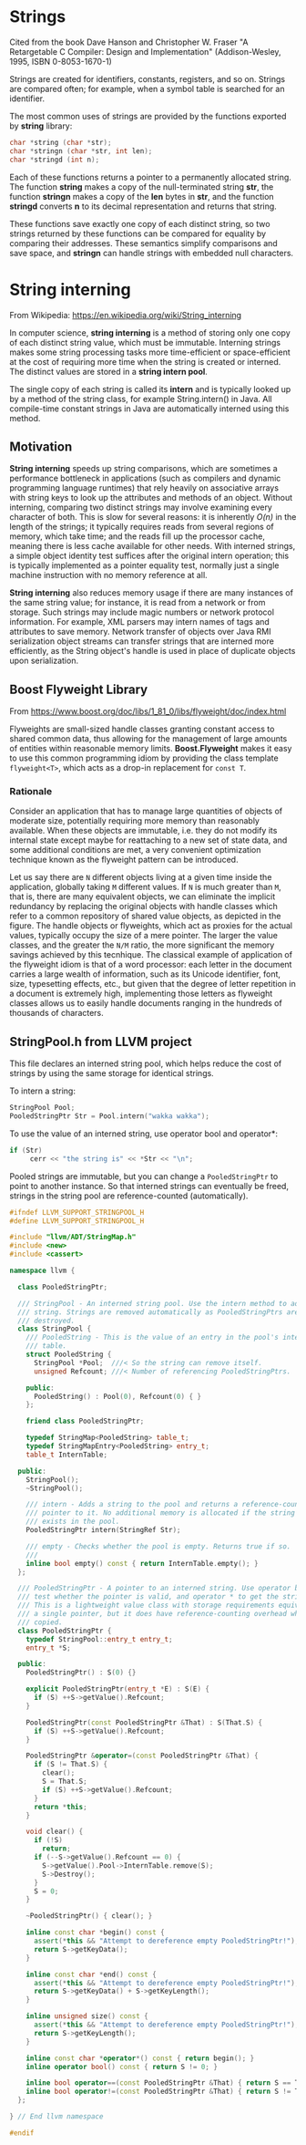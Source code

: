 # Strings

Cited from the book Dave Hanson and Christopher W. Fraser 
"A Retargetable C Compiler: Design and Implementation" 
(Addison-Wesley, 1995, ISBN 0-8053-1670-1)

Strings are created for identifiers, constants, registers, and so on. Strings
are compared often; for example, when a symbol table is searched for
an identifier.

The most common uses of strings are provided by the functions 
exported by **string** library:
```c++
char *string (char *str);
char *stringn (char *str, int len);
char *stringd (int n);
```

Each of these functions returns a pointer to a permanently allocated
string. The function **string** makes a copy of the null-terminated string **str**, 
the function **stringn**
makes a copy of the **len** bytes in **str**, and the function **stringd** converts **n** to its
decimal representation and returns that string.


These functions save exactly one copy of each distinct string, so two
strings returned by these functions can be compared for equality by 
comparing their addresses. These semantics simplify comparisons and save
space, and **stringn** can handle strings with embedded null characters.


# String interning

From Wikipedia: https://en.wikipedia.org/wiki/String_interning

In computer science, **string interning** is a method of storing only one copy of each distinct string value, 
which must be immutable. Interning strings makes some string processing tasks more time-efficient 
or space-efficient at the cost of requiring more time when the string is created or interned. 
The distinct values are stored in a **string intern pool**. 

The single copy of each string is called its **intern** and is typically looked up by a method of the string class, 
for example String.intern() in Java. All compile-time constant strings in Java are automatically 
interned using this method.

## Motivation

**String interning** speeds up string comparisons, which are sometimes a performance bottleneck 
in applications (such as compilers and dynamic programming language runtimes) that rely heavily 
on associative arrays with string keys to look up the attributes and methods of an object. 
Without interning, comparing two distinct strings may involve examining every character of both.
This is slow for several reasons: it is inherently *O(n)* in the length of the strings; it typically 
requires reads from several regions of memory, which take time; and the reads fill up 
the processor cache, meaning there is less cache available for other needs. With interned strings, a 
simple object identity test suffices after the original intern operation; this is typically implemented 
as a pointer equality test, normally just a single machine instruction with no memory reference at all.

**String interning** also reduces memory usage if there are many instances of the same string value; 
for instance, it is read from a network or from storage. Such strings may include magic 
numbers or network protocol information. For example, XML parsers may intern names of tags and 
attributes to save memory. Network transfer of objects over Java RMI serialization object streams 
can transfer strings that are interned more efficiently, as the String object's handle is used in 
place of duplicate objects upon serialization.


## Boost Flyweight Library
From https://www.boost.org/doc/libs/1_81_0/libs/flyweight/doc/index.html


Flyweights are small-sized handle classes granting constant access to shared common data, thus 
allowing for the management of large amounts of entities within reasonable memory limits. 
**Boost.Flyweight** makes it easy to use this common programming idiom by providing the class 
template `flyweight<T>`, which acts as a drop-in replacement for `const T`.


### Rationale

Consider an application that has to manage large quantities of objects of moderate size, potentially 
requiring more memory than reasonably available. When these objects are immutable, i.e. they do not modify 
its internal state except maybe for reattaching to a new set of state data, and some additional conditions 
are met, a very convenient optimization technique known as the flyweight pattern can be introduced. 

Let us say there are `N` different objects living at a given time inside the application, globally 
taking `M` different values. If `N` is much greater than `M`, that is, there are many equivalent objects, 
we can eliminate the implicit redundancy by replacing the original objects with handle classes which refer 
to a common repository of shared value objects, as depicted in the figure. The handle objects or flyweights, 
which act as proxies for the actual values, typically occupy the size of a mere pointer. The larger the value 
classes, and the greater the `N/M` ratio, the more significant the memory savings achieved by this tecnhique. 
The classical example of application of the flyweight idiom is that of a word processor: each letter in the 
document carries a large wealth of information, such as its Unicode identifier, font, size, typesetting effects, 
etc., but given that the degree of letter repetition in a document is extremely high, implementing those letters as 
flyweight classes allows us to easily handle documents ranging in the hundreds of thousands of characters. 


## StringPool.h from LLVM project

This file declares an interned string pool, which helps reduce the cost of
strings by using the same storage for identical strings.

To intern a string:
```c++
StringPool Pool;
PooledStringPtr Str = Pool.intern("wakka wakka");
```
To use the value of an interned string, use operator bool and operator*:
```c++
if (Str)
     cerr << "the string is" << *Str << "\n";
```
Pooled strings are immutable, but you can change a `PooledStringPtr` to point
to another instance. So that interned strings can eventually be freed,
strings in the string pool are reference-counted (automatically).

```c++
#ifndef LLVM_SUPPORT_STRINGPOOL_H
#define LLVM_SUPPORT_STRINGPOOL_H

#include "llvm/ADT/StringMap.h"
#include <new>
#include <cassert>

namespace llvm {

  class PooledStringPtr;

  /// StringPool - An interned string pool. Use the intern method to add a
  /// string. Strings are removed automatically as PooledStringPtrs are
  /// destroyed.
  class StringPool {
    /// PooledString - This is the value of an entry in the pool's interning
    /// table.
    struct PooledString {
      StringPool *Pool;  ///< So the string can remove itself.
      unsigned Refcount; ///< Number of referencing PooledStringPtrs.

    public:
      PooledString() : Pool(0), Refcount(0) { }
    };

    friend class PooledStringPtr;

    typedef StringMap<PooledString> table_t;
    typedef StringMapEntry<PooledString> entry_t;
    table_t InternTable;

  public:
    StringPool();
    ~StringPool();

    /// intern - Adds a string to the pool and returns a reference-counted
    /// pointer to it. No additional memory is allocated if the string already
    /// exists in the pool.
    PooledStringPtr intern(StringRef Str);

    /// empty - Checks whether the pool is empty. Returns true if so.
    ///
    inline bool empty() const { return InternTable.empty(); }
  };

  /// PooledStringPtr - A pointer to an interned string. Use operator bool to
  /// test whether the pointer is valid, and operator * to get the string if so.
  /// This is a lightweight value class with storage requirements equivalent to
  /// a single pointer, but it does have reference-counting overhead when
  /// copied.
  class PooledStringPtr {
    typedef StringPool::entry_t entry_t;
    entry_t *S;

  public:
    PooledStringPtr() : S(0) {}

    explicit PooledStringPtr(entry_t *E) : S(E) {
      if (S) ++S->getValue().Refcount;
    }

    PooledStringPtr(const PooledStringPtr &That) : S(That.S) {
      if (S) ++S->getValue().Refcount;
    }

    PooledStringPtr &operator=(const PooledStringPtr &That) {
      if (S != That.S) {
        clear();
        S = That.S;
        if (S) ++S->getValue().Refcount;
      }
      return *this;
    }

    void clear() {
      if (!S)
        return;
      if (--S->getValue().Refcount == 0) {
        S->getValue().Pool->InternTable.remove(S);
        S->Destroy();
      }
      S = 0;
    }

    ~PooledStringPtr() { clear(); }

    inline const char *begin() const {
      assert(*this && "Attempt to dereference empty PooledStringPtr!");
      return S->getKeyData();
    }

    inline const char *end() const {
      assert(*this && "Attempt to dereference empty PooledStringPtr!");
      return S->getKeyData() + S->getKeyLength();
    }

    inline unsigned size() const {
      assert(*this && "Attempt to dereference empty PooledStringPtr!");
      return S->getKeyLength();
    }

    inline const char *operator*() const { return begin(); }
    inline operator bool() const { return S != 0; }

    inline bool operator==(const PooledStringPtr &That) { return S == That.S; }
    inline bool operator!=(const PooledStringPtr &That) { return S != That.S; }
  };

} // End llvm namespace

#endif
```
